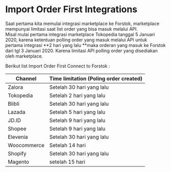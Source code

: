 # Import Order First Integrations

Saat pertama kita memulai integrasi marketplace ke Forstok, marketplace mempunyai limitasi saat list order yang bisa masuk melalui API. \
Misal mulai pertama integrasi marketplace Tokopedia tanggal 5 Januari 2020, karena ketentuan polling order yang masuk melalui API untuk pertama integrasi **2 hari yang lalu **maka orderan yang masuk ke Forstok dari tgl 3 Januari 2020. Karena limitasi API polling order yang disediakan oleh marketplace.

Berikut list Import Order First Connect to Forstok :&#x20;

| **Channel** | **Time limitation (Poling order created)** |
| ----------- | ------------------------------------------ |
| Zalora      | Setelah 30 hari yang lalu                  |
| Tokopedia   | Setelah 2 hari yang lalu                   |
| Blibli      | Setelah 30 hari yang lalu                  |
| Lazada      | Setelah 5 hari yang lalu                   |
| JD.ID       | Setelah 9 hari yang lalu                   |
| Shopee      | Setelah 9 hari yang lalu                   |
| Elevenia    | Setelah 30 hari yang lalu                  |
| Woocommerce | Setelah 14 hari                            |
| Shopify     | Setelah 30 hari yang lalu                  |
| Magento     | setelah 15 hari                            |
